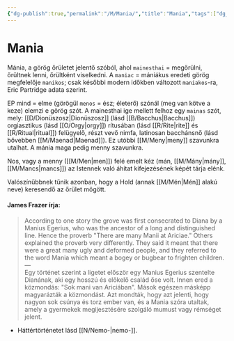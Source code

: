 ```yaml
---
{"dg-publish":true,"permalink":"/M/Mania/","title":"Mania","tags":["dg_uploaded","Englishtexttranslated"],"created":"2023-10-20T07:07","updated":"2023-11-08T04:05"}
---
```



# Mania

Mánia, a görög őrületet jelentő szóból, ahol `mainesthai` = megőrülni, őrültnek lenni, őrültként viselkedni. A `maniac` = mániákus eredeti görög megfelelője `manikos`; csak későbbi modern időkben változott `maniakos`-ra, Eric Partridge adata szerint.  

EP mind = elme (görögül `menos` = ész; életerő) szónál (meg van kötve a keze) elemzi e görög szót. A mainesthai ige mellett felhoz egy `mainas` szót, mely: [[D/Dionüszosz\|Dionüszosz]] (lásd [[B/Bacchus\|Bacchus]]) orgiasztikus (lásd [[O/Orgy\|orgy]]) rítusában (lásd [[R/Rite\|rite]] és [[R/Ritual\|ritual]]) felügyelő, részt vevő nimfa, latinosan bacchánsnő (lásd bővebben [[M/Maenad\|Maenad]]). Ez utóbbi [[M/Meny\|meny]] szavunkra utalhat. A mánia maga pedig menny szavunkra.  

Nos, vagy a menny ([[M/Men\|men]]) felé emelt kéz (mán, [[M/Mány\|mány]], [[M/Mancs\|mancs]]) az Istennek való áhitat kifejezésének képét tárja elénk.  
  
Valószínűbbnek tűnik azonban, hogy a Hold (annak [[M/Mén\|Mén]] alakú neve) keresendő az őrület mögött.  

#### James Frazer írja:  

> According to one story the grove was first consecrated to Diana by a Manius Egerius, who was the ancestor of a long and distinguished line. Hence the proverb "There are many Manii at Ariciae." Others explained the proverb very differently. They said it meant that there were a great many ugly and deformed people, and they referred to the word Mania which meant a bogey or bugbear to frighten children.  
> —  
> Egy történet szerint a ligetet először egy Manius Egerius szentelte Dianának, aki egy hosszú és előkelő család őse volt. Innen ered a közmondás: "Sok mani van Ariciában". Mások egészen másképp magyarázták a közmondást. Azt mondták, hogy azt jelenti, hogy nagyon sok csúnya és torz ember van, és a Mania szóra utaltak, amely a gyermekek megijesztésére szolgáló mumust vagy rémséget jelent.  
- Háttértörténetet lásd [[N/Nemo-\|nemo-]].  